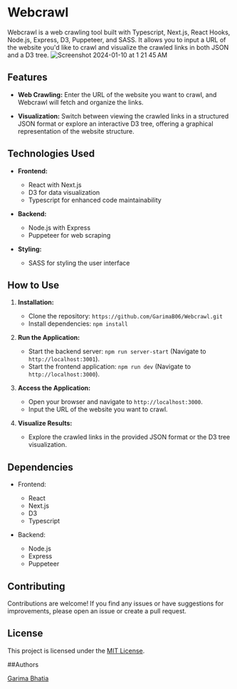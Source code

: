 # Webcrawl

Webcrawl is a web crawling tool built with Typescript, Next.js, React Hooks, Node.js, Express, D3, Puppeteer, and SASS. It allows you to input a URL of the website you'd like to crawl and visualize the crawled links in both JSON and a D3 tree.
![Screenshot 2024-01-10 at 1 21 45 AM](https://github.com/GarimaB06/Webcrawl/assets/68969765/515e8581-d73b-41ab-9345-8ee8ca5723bd)
## Features

- **Web Crawling:** Enter the URL of the website you want to crawl, and Webcrawl will fetch and organize the links.
  
- **Visualization:** Switch between viewing the crawled links in a structured JSON format or explore an interactive D3 tree, offering a graphical representation of the website structure.

## Technologies Used

- **Frontend:**
  - React with Next.js
  - D3 for data visualization
  - Typescript for enhanced code maintainability

- **Backend:**
  - Node.js with Express
  - Puppeteer for web scraping

- **Styling:**
  - SASS for styling the user interface

## How to Use

1. **Installation:**
   - Clone the repository: `https://github.com/GarimaB06/Webcrawl.git`
   - Install dependencies:
     `npm install`
     

2. **Run the Application:**
   - Start the backend server: `npm run server-start` (Navigate to `http://localhost:3001`).
   - Start the frontend application: `npm run dev` (Navigate to `http://localhost:3000`).

3. **Access the Application:**
   - Open your browser and navigate to `http://localhost:3000`.
   - Input the URL of the website you want to crawl.

4. **Visualize Results:**
   - Explore the crawled links in the provided JSON format or the D3 tree visualization.

## Dependencies

- Frontend:
  - React
  - Next.js
  - D3
  - Typescript

- Backend:
  - Node.js
  - Express
  - Puppeteer

## Contributing

Contributions are welcome! If you find any issues or have suggestions for improvements, please open an issue or create a pull request.

## License

This project is licensed under the [MIT License](LICENSE).

##Authors 

[Garima Bhatia](https://www.linkedin.com/in/garimab06/) 

